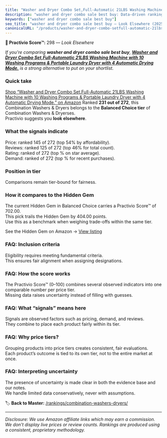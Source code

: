 ```yaml
---
title: "Washer and Dryer Combo Set,Full-Automatic 21LBS Washing Machine with 10 Washing Programs & Portable Laundry Dryer with 4 Automatic Drying Mode."
description: "washer and dryer combo sale best buy: Data-driven ranking using the Practivio Score™. Positioned by quality, value, demand, findability, momentum."
keywords: ["washer and dryer combo sale best buy"]
seo_title: "washer and dryer combo sale best buy — Look Elsewhere (2025)"
canonicalURL: "/products/washer-and-dryer-combo-setfull-automatic-21lbs-washing-machine-with-10-washing-programs-portable-laundry-dryer-with-4-automatic-drying-mode-B0FM8BL3YR/"
---
```


**🚫 Practivio Score™:** 298 — _Look Elsewhere_


*If you're comparing **washer and dryer combo sale best buy**, **[Washer and Dryer Combo Set,Full-Automatic 21LBS Washing Machine with 10 Washing Programs & Portable Laundry Dryer with 4 Automatic Drying Mode.](https://www.amazon.com/dp/B0FM8BL3YR?tag=practivio-20)** is a strong alternative to put on your shortlist.*
### Quick take
[Shop “Washer and Dryer Combo Set,Full-Automatic 21LBS Washing Machine with 10 Washing Programs & Portable Laundry Dryer with 4 Automatic Drying Mode.” on Amazon](https://www.amazon.com/dp/B0FM8BL3YR?tag=practivio-20)
Ranked **231 out of 272**, this Combination Washers & Dryers belongs to the **Balanced Choice tier** of Combination Washers & Dryerses.  
Practivio suggests you **look elsewhere**.

### What the signals indicate
Price: ranked 145 of 272 (top 54% by affordability).  
Reviews: ranked 125 of 272 (top 46% for total count).  
Rating: ranked  of 272 (top % on star average).  
Demand: ranked  of 272 (top % for recent purchases).

### Position in tier
Comparisons remain tier-bound for fairness.

### How it compares to the Hidden Gem
The current Hidden Gem in Balanced Choice carries a Practivio Score™ of 702.00.  
This pick trails the Hidden Gem by 404.00 points.  
Use this as a benchmark when weighing trade-offs within the same tier.  

See the Hidden Gem on Amazon → [View listing](https://www.amazon.com/dp/B0D4282T95?tag=practivio-20)

### FAQ: Inclusion criteria
Eligibility requires meeting fundamental criteria.  
This ensures fair alignment when assigning designations.

### FAQ: How the score works
The Practivio Score™ (0–100) combines several observed indicators into one comparable number per price tier.  
Missing data raises uncertainty instead of filling with guesses.

### FAQ: What “signals” means here
Signals are observed factors such as pricing, demand, and reviews.  
They combine to place each product fairly within its tier.

### FAQ: Why price tiers?
Grouping products into price tiers creates consistent, fair evaluations.  
Each product’s outcome is tied to its own tier, not to the entire market at once.

### FAQ: Interpreting uncertainty
The presence of uncertainty is made clear in both the evidence base and our notes.  
We handle limited data conservatively, never with assumptions.


🏷️ **Back to Master:** [/rankings/combination-washers-dryers/](/rankings/combination-washers-dryers/)

---
_Disclosure: We use Amazon affiliate links which may earn a commission. We don’t display live prices or review counts. Rankings are produced using a consistent, proprietary methodology._
